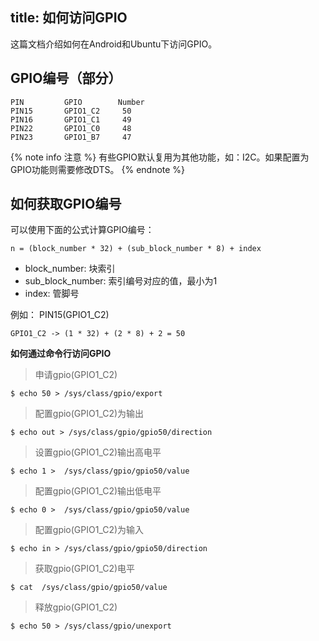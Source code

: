 title: 如何访问GPIO
---

这篇文档介绍如何在Android和Ubuntu下访问GPIO。

## GPIO编号（部分）
```
PIN         GPIO        Number
PIN15       GPIO1_C2     50
PIN16       GPIO1_C1     49
PIN22       GPIO1_C0     48
PIN23       GPIO1_B7     47
```

{% note info 注意 %}
有些GPIO默认复用为其他功能，如：I2C。如果配置为GPIO功能则需要修改DTS。
{% endnote %}

## 如何获取GPIO编号
可以使用下面的公式计算GPIO编号：

```
n = (block_number * 32) + (sub_block_number * 8) + index
```

* block_number: 块索引
* sub_block_number: 索引编号对应的值，最小为1
* index: 管脚号

例如： PIN15(GPIO1_C2)

```
GPIO1_C2 -> (1 * 32) + (2 * 8) + 2 = 50
```

**如何通过命令行访问GPIO**

>  申请gpio(GPIO1_C2)
```
$ echo 50 > /sys/class/gpio/export
```
> 配置gpio(GPIO1_C2)为输出
```
$ echo out > /sys/class/gpio/gpio50/direction
```
> 设置gpio(GPIO1_C2)输出高电平
```
$ echo 1 >  /sys/class/gpio/gpio50/value
```
> 配置gpio(GPIO1_C2)输出低电平
```
$ echo 0 >  /sys/class/gpio/gpio50/value
```
> 配置gpio(GPIO1_C2)为输入
```
$ echo in > /sys/class/gpio/gpio50/direction
```
> 获取gpio(GPIO1_C2)电平
```
$ cat  /sys/class/gpio/gpio50/value
```
> 释放gpio(GPIO1_C2)
```
$ echo 50 > /sys/class/gpio/unexport
```
